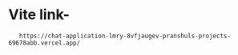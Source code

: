 # Vite link-
       https://chat-application-lmry-8vfjaugev-pranshuls-projects-69678abb.vercel.app/
